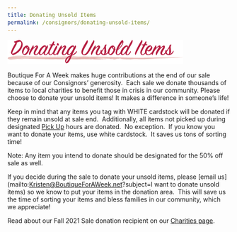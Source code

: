 ```yaml
---
title: Donating Unsold Items
permalink: /consignors/donating-unsold-items/
---
```


![Donating Unsold Items](/img/donating_unsold_items1.png "donating to charity")

Boutique For A Week makes huge contributions at the end of our sale because of our Consignors’ generosity.  Each sale we donate thousands of items to local charities to benefit those in crisis in our community. Please choose to donate your unsold items! It makes a difference in someone’s life!

Keep in mind that any items you tag with WHITE cardstock will be donated if they remain unsold at sale end.  Additionally, all items not picked up during designated [Pick Up](/consignors/dropping-off/picking-up/) hours are donated.  No exception.  If you know you want to donate your items, use white cardstock.  It saves us tons of sorting time!

Note: Any item you intend to donate should be designated for the 50% off sale as well.

If you decide during the sale to donate your unsold items, please [email us](mailto:Kristen@BoutiqueForAWeek.net?subject=I want to donate unsold items) so we know to put your items in the donation area.  This will save us the time of sorting your items and bless families in our community, which we appreciate!

Read about our Fall 2021 Sale donation recipient on our [Charities page](/about/charities/).
